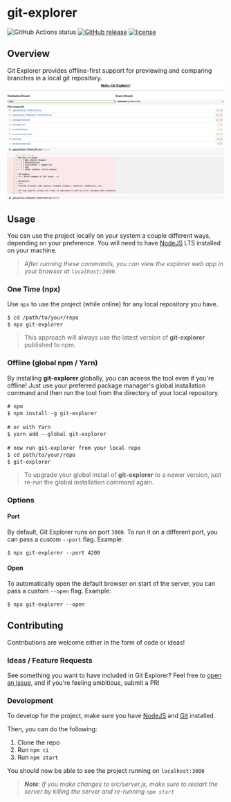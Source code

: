# git-explorer
![GitHub Actions status](https://github.com/thescientist13/git-explorer/workflows/Master%20Integration/badge.svg)
[![GitHub release](https://img.shields.io/github/tag/thescientist13/git-explorer.svg)](https://github.com/thescientist13/git-explorer/tags)
[![license](https://img.shields.io/github/license/thescientist13/git-explorer.svg?style=flat-square)](https://github.com/thescientist13/git-explorer)


## Overview
Git Explorer provides offline-first support for previewing and comparing branches in a local git repository.
![git-explorer](./git-explorer.png)


## Usage
You can use the project locally on your system a couple different ways, depending on your preference.  You will need to have [NodeJS](https://nodejs.org/) LTS installed on your machine.

> _After running these commands, you can view the explorer web app in your browser at `localhost:3000`_.

### One Time (npx)
Use `npx` to use the project (while online) for any local repository you have.
```shell
$ cd /path/to/your/repo
$ npx git-explorer
```

> This approach will always use the latest version of **git-explorer** published to npm.

### Offline (global npm / Yarn)
By installing **git-explorer** globally, you can aceess the tool even if you're offline!  Just use your preferred package manager's global installation command and then run the tool from the directory of your local repository.
```shell
# npm
$ npm install -g git-explorer

# or with Yarn
$ yarn add --global git-explorer

# now run git-explorer from your local repo
$ cd path/to/your/repo
$ git-explorer
```

> To upgrade your global install of **git-explorer** to a newer version, just re-run the global installation command again.

### Options

#### Port

By default, Git Explorer runs on port `3000`. To run it on a different port, you can pass a custom `--port` flag.  Example:
```shell
$ npx git-explorer --port 4200
```

#### Open

 To automatically open the default browser on start of the server, you can pass a custom `--open` flag. Example:
```shell
$ npx git-explorer --open
```

## Contributing
Contributions are welcome either in the form of code or ideas!

### Ideas / Feature Requests
See something you want to have included in Git Explorer?  Feel free to [open an issue](https://github.com/thescientist13/git-explorer/issues), and if you're feeling ambitious, submit a PR!

### Development
To develop for the project, make sure you have [NodeJS](https://nodejs.org/) and [Git](https://git-scm.com/) installed.

Then, you can do the following:
1. Clone the repo
1. Run `npm ci`
1. Run `npm start`

You should now be able to see the project running on `localhost:3000`

> _**Note**: If you make changes to src/server.js, make sure to restart the server by killing the server and re-running `npm start`_
